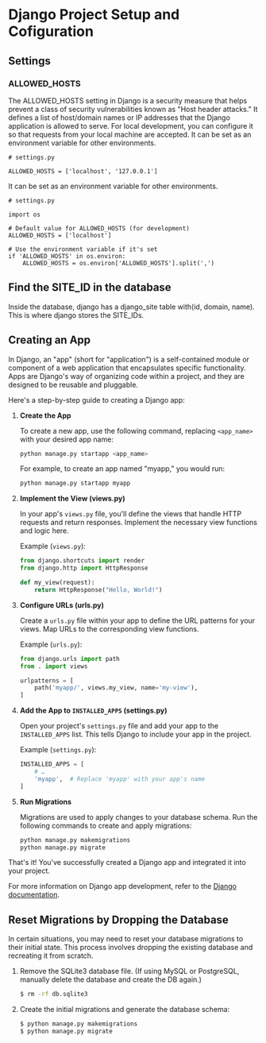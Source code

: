 # Django Project Setup and Cofiguration

## Settings

### ALLOWED_HOSTS

The ALLOWED_HOSTS setting in Django is a security measure that helps prevent a class of security vulnerabilities known as "Host header attacks." It defines a list of host/domain names or IP addresses that the Django application is allowed to serve. For local development, you can configure it so that requests from your local machine are accepted. It can be set as an environment variable for other environments.

```
# settings.py

ALLOWED_HOSTS = ['localhost', '127.0.0.1']
```
	
It can be set as an environment variable for other environments.

```
# settings.py

import os

# Default value for ALLOWED_HOSTS (for development)
ALLOWED_HOSTS = ['localhost']

# Use the environment variable if it's set
if 'ALLOWED_HOSTS' in os.environ:
    ALLOWED_HOSTS = os.environ['ALLOWED_HOSTS'].split(',')
```	
	
## Find the SITE_ID in the database
Inside the database, django has a django_site table with(id, domain, name). This is where django stores the SITE_IDs.

## Creating an App

In Django, an "app" (short for "application") is a self-contained module or component of a web application that encapsulates specific functionality. Apps are Django's way of organizing code within a project, and they are designed to be reusable and pluggable.

Here's a step-by-step guide to creating a Django app:


1. **Create the App**

    To create a new app, use the following command, replacing `<app_name>` with your desired app name:

    ```bash
    python manage.py startapp <app_name>
    ```

    For example, to create an app named "myapp," you would run:

    ```bash
    python manage.py startapp myapp
    ```

2. **Implement the View (views.py)**

    In your app's `views.py` file, you'll define the views that handle HTTP requests and return responses. Implement the necessary view functions and logic here.

    Example (`views.py`):

    ```python
    from django.shortcuts import render
    from django.http import HttpResponse

    def my_view(request):
        return HttpResponse("Hello, World!")
    ```

3. **Configure URLs (urls.py)**

    Create a `urls.py` file within your app to define the URL patterns for your views. Map URLs to the corresponding view functions.

    Example (`urls.py`):

    ```python
    from django.urls import path
    from . import views

    urlpatterns = [
        path('myapp/', views.my_view, name='my-view'),
    ]
    ```

4. **Add the App to `INSTALLED_APPS` (settings.py)**

    Open your project's `settings.py` file and add your app to the `INSTALLED_APPS` list. This tells Django to include your app in the project.

    Example (`settings.py`):

    ```python
    INSTALLED_APPS = [
        # …
        'myapp',  # Replace 'myapp' with your app's name
    ]
    ```

5. **Run Migrations**

    Migrations are used to apply changes to your database schema. Run the following commands to create and apply migrations:

    ```bash
    python manage.py makemigrations
    python manage.py migrate
    ```

That's it! You've successfully created a Django app and integrated it into your project.

For more information on Django app development, refer to the [Django documentation](https://docs.djangoproject.com/en/stable/topics/apps/).

## Reset Migrations by Dropping the Database

In certain situations, you may need to reset your database migrations to their initial state. This process involves dropping the existing database and recreating it from scratch.


1. Remove the SQLite3 database file. (If using MySQL or PostgreSQL, manually delete the database and create the DB again.)

	```bash
	$ rm -rf db.sqlite3
	```

2. Create the initial migrations and generate the database schema:

	```bash
	$ python manage.py makemigrations
	$ python manage.py migrate
	```

